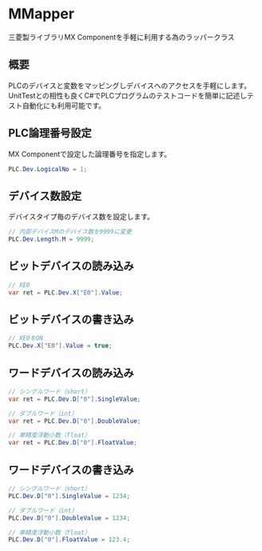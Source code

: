 # MMapper
三菱製ライブラリMX Componentを手軽に利用する為のラッパークラス

## 概要
PLCのデバイスと変数をマッピングしデバイスへのアクセスを手軽にします。  
UnitTestとの相性も良くC#でPLCプログラムのテストコードを簡単に記述しテスト自動化にも利用可能です。

## PLC論理番号設定
MX Componentで設定した論理番号を指定します。
```C#
PLC.Dev.LogicalNo = 1;
```

## デバイス数設定
デバイスタイプ毎のデバイス数を設定します。
```C#
// 内部デバイスMのデバイス数を9999に変更
PLC.Dev.Length.M = 9999;
```

## ビットデバイスの読み込み
```C#
// XE0
var ret = PLC.Dev.X["E0"].Value;
```

## ビットデバイスの書き込み
```C#
// XE0をON
PLC.Dev.X["E0"].Value = true;
```

## ワードデバイスの読み込み
```C#
// シングルワード（short）
var ret = PLC.Dev.D["0"].SingleValue;

// ダブルワード（int）
var ret = PLC.Dev.D["0"].DoubleValue;

// 単精度浮動小数（float）
var ret = PLC.Dev.D["0"].FloatValue;
```

## ワードデバイスの書き込み
```C#
// シングルワード（short）
PLC.Dev.D["0"].SingleValue = 1234;

// ダブルワード（int）
PLC.Dev.D["0"].DoubleValue = 1234;

// 単精度浮動小数（float）
PLC.Dev.D["0"].FloatValue = 123.4;
